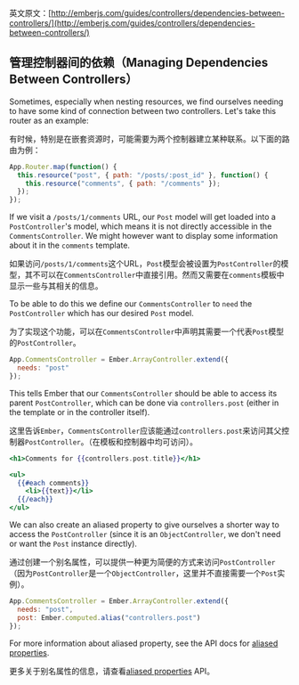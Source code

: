 英文原文：[http://emberjs.com/guides/controllers/dependencies-between-controllers/](http://emberjs.com/guides/controllers/dependencies-between-controllers/)

## 管理控制器间的依赖（Managing Dependencies Between Controllers）

Sometimes, especially when nesting resources, we find ourselves needing
to have some kind of connection between two controllers. Let's take this
router as an example:

有时候，特别是在嵌套资源时，可能需要为两个控制器建立某种联系。以下面的路由为例：

```javascript
App.Router.map(function() {
  this.resource("post", { path: "/posts/:post_id" }, function() {
    this.resource("comments", { path: "/comments" });
  });
});
```

If we visit a `/posts/1/comments` URL, our `Post` model will get
loaded into a `PostController`'s model, which means it is not directly
accessible in the `CommentsController`. We might however want to display
some information about it in the `comments` template.

如果访问`/posts/1/comments`这个URL，`Post`模型会被设置为`PostController`的模型，其不可以在`CommentsController`中直接引用。然而又需要在`comments`模板中显示一些与其相关的信息。

To be able to do this we define our `CommentsController` to `need` the
`PostController`
which has our desired `Post` model.

为了实现这个功能，可以在`CommentsController`中声明其需要一个代表`Post`模型的`PostController`。

```javascript
App.CommentsController = Ember.ArrayController.extend({
  needs: "post"
});
```

This tells Ember that our `CommentsController` should be able to access
its parent `PostController`, which can be done via `controllers.post`
(either in the template or in the controller itself).

这里告诉`Ember`，`CommentsController`应该能通过`controllers.post`来访问其父控制器`PostController`。（在模板和控制器中均可访问）。

```handlebars
<h1>Comments for {{controllers.post.title}}</h1>

<ul>
  {{#each comments}}
    <li>{{text}}</li>
  {{/each}}
</ul>
```

We can also create an aliased property to give ourselves a shorter way to access
the `PostController` (since it is an `ObjectController`, we don't need or
want the `Post` instance directly).

通过创建一个别名属性，可以提供一种更为简便的方式来访问`PostController`（因为`PostController`是一个`ObjectController`，这里并不直接需要一个`Post`实例）。

```javascript
App.CommentsController = Ember.ArrayController.extend({
  needs: "post",
  post: Ember.computed.alias("controllers.post")
});
```

For more information about aliased property, see the API docs for
[aliased properties](http://emberjs.com/api/#method_computed_alias).

更多关于别名属性的信息，请查看[aliased properties](http://emberjs.com/api/#method_computed_alias) API。
